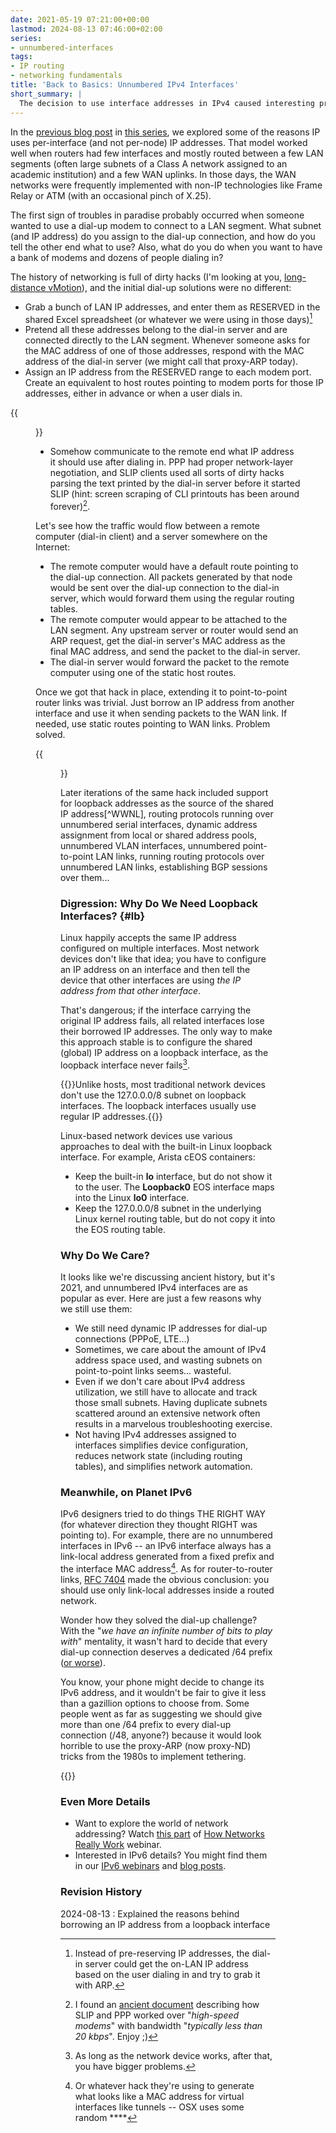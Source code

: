 ```yaml
---
date: 2021-05-19 07:21:00+00:00
lastmod: 2024-08-13 07:46:00+02:00
series:
- unnumbered-interfaces
tags:
- IP routing
- networking fundamentals
title: 'Back to Basics: Unnumbered IPv4 Interfaces'
short_summary: |
  The decision to use interface addresses in IPv4 caused interesting problems in dial-up scenarios, resulting in numerous implementations of _unnumbered IPv4 interfaces_.
---
```

In the [previous blog post](/2021/05/fundamentals-interface-node-addresses/) in [this series](/series/unnumbered-interfaces/), we explored some of the reasons IP uses per-interface (and not per-node) IP addresses. That model worked well when routers had few interfaces and mostly routed between a few LAN segments (often large subnets of a Class A network assigned to an academic institution) and a few WAN uplinks. In those days, the WAN networks were frequently implemented with non-IP technologies like Frame Relay or ATM (with an occasional pinch of X.25).

The first sign of troubles in paradise probably occurred when someone wanted to use a dial-up modem to connect to a LAN segment. What subnet (and IP address) do you assign to the dial-up connection, and how do you tell the other end what to use? Also, what do you do when you want to have a bank of modems and dozens of people dialing in?
<!--more-->
The history of networking is full of dirty hacks (I'm looking at you, [long-distance vMotion](/2015/02/before-talking-about-vmotion-across/)), and the initial dial-up solutions were no different:

* Grab a bunch of LAN IP addresses, and enter them as RESERVED in the shared Excel spreadsheet (or whatever we were using in those days)[^2]
* Pretend all these addresses belong to the dial-in server and are connected directly to the LAN segment. Whenever someone asks for the MAC address of one of those addresses, respond with the MAC address of the dial-in server (we might call that proxy-ARP today).
* Assign an IP address from the RESERVED range to each modem port. Create an equivalent to host routes pointing to modem ports for those IP addresses, either in advance or when a user dials in.

{{<figure src="/2021/05/Addr-Dialup.png" caption="Using LAN addresses for remote nodes">}}

* Somehow communicate to the remote end what IP address it should use after dialing in. PPP had proper network-layer negotiation, and SLIP clients used all sorts of dirty hacks parsing the text printed by the dial-in server before it started SLIP (hint: screen scraping of CLI printouts has been around forever)[^1].

[^1]: I found an [ancient document](http://www.cs.cmu.edu/afs/cs/usr/parker/www/02.1-Slip.html) describing how SLIP and PPP worked over "*high-speed modems*" with bandwidth "*typically less than 20 kbps*". Enjoy ;)

[^2]: Instead of pre-reserving IP addresses, the dial-in server could get the on-LAN IP address based on the user dialing in and try to grab it with ARP.

Let's see how the traffic would flow between a remote computer (dial-in client) and a server somewhere on the Internet:

* The remote computer would have a default route pointing to the dial-up connection. All packets generated by that node would be sent over the dial-up connection to the dial-in server, which would forward them using the regular routing tables.
* The remote computer would appear to be attached to the LAN segment. Any upstream server or router would send an ARP request, get the dial-in server's MAC address as the final MAC address, and send the packet to the dial-in server.
* The dial-in server would forward the packet to the remote computer using one of the static host routes.

Once we got that hack in place, extending it to point-to-point router links was trivial. Just borrow an IP address from another interface and use it when sending packets to the WAN link. If needed, use static routes pointing to WAN links. Problem solved.

{{<figure src="/2021/05/Addr-LAN-Unnumbered.png" caption="Using LAN addresses on point-to-point router links">}}

Later iterations of the same hack included support for loopback addresses as the source of the shared IP address[^WWNL], routing protocols running over unnumbered serial interfaces, dynamic address assignment from local or shared address pools, unnumbered VLAN interfaces, unnumbered point-to-point LAN links, running routing protocols over unnumbered LAN links, establishing BGP sessions over them...

### Digression: Why Do We Need Loopback Interfaces? {#lb}

Linux happily accepts the same IP address configured on multiple interfaces. Most network devices don't like that idea; you have to configure an IP address on an interface and then tell the device that other interfaces are using *the IP address from that other interface*.

That's dangerous; if the interface carrying the original IP address fails, all related interfaces lose their borrowed IP addresses. The only way to make this approach stable is to configure the shared (global) IP address on a loopback interface, as the loopback interface never fails[^BA].

{{<note info>}}Unlike hosts, most traditional network devices don't use the 127.0.0.0/8 subnet on loopback interfaces. The loopback interfaces usually use regular IP addresses.{{</note>}}

Linux-based network devices use various approaches to deal with the built-in Linux loopback interface. For example, Arista cEOS containers:

* Keep the built-in **lo** interface, but do not show it to the user. The **Loopback0** EOS interface maps into the Linux **lo0** interface.
* Keep the 127.0.0.0/8 subnet in the underlying Linux kernel routing table, but do not copy it into the EOS routing table.

[^BA]: As long as the network device works, after that, you have bigger problems.

### Why Do We Care?

It looks like we're discussing ancient history, but it's 2021, and unnumbered IPv4 interfaces are as popular as ever. Here are just a few reasons why we still use them:

* We still need dynamic IP addresses for dial-up connections (PPPoE, LTE...)
* Sometimes, we care about the amount of IPv4 address space used, and wasting subnets on point-to-point links seems... wasteful.
* Even if we don't care about IPv4 address utilization, we still have to allocate and track those small subnets. Having duplicate subnets scattered around an extensive network often results in a marvelous troubleshooting exercise.
* Not having IPv4 addresses assigned to interfaces simplifies device configuration, reduces network state (including routing tables), and simplifies network automation.

### Meanwhile, on Planet IPv6

IPv6 designers tried to do things THE RIGHT WAY (for whatever direction they thought RIGHT was pointing to). For example, there are no unnumbered interfaces in IPv6 -- an IPv6 interface always has a link-local address generated from a fixed prefix and the interface MAC address[^3]. As for router-to-router links, [RFC 7404](https://tools.ietf.org/html/rfc7404) made the obvious conclusion: you should use only link-local addresses inside a routed network. 

[^3]: Or whatever hack they're using to generate what looks like a MAC address for virtual interfaces like tunnels -- OSX uses some random ****

Wonder how they solved the dial-up challenge? With the "*we have an infinite number of bits to play with*" mentality, it wasn't hard to decide that every dial-up connection deserves a dedicated /64 prefix ([or worse](/2017/12/unique-ipv6-prefix-per-host-how-complex/)).

You know, your phone might decide to change its IPv6 address, and it wouldn't be fair to give it less than a gazillion options to choose from. Some people went as far as suggesting we should give more than one /64 prefix to every dial-up connection (/48, anyone?) because it would look horrible to use the proxy-ARP (now proxy-ND) tricks from the 1980s to implement tethering.

{{<next-in-series page="/posts/2021/05/routing-unnumbered-interfaces.md" />}}

### Even More Details

* Want to explore the world of network addressing? Watch [this part](https://my.ipspace.net/bin/list?id=Net101#ADDR) of [How Networks Really Work](https://www.ipspace.net/How_Networks_Really_Work) webinar.
* Interested in IPv6 details? You might find them in our [IPv6 webinars](https://www.ipspace.net/IPv6) and [blog posts](/tag/ipv6/).

### Revision History

2024-08-13
: Explained the reasons behind borrowing an IP address from a loopback interface